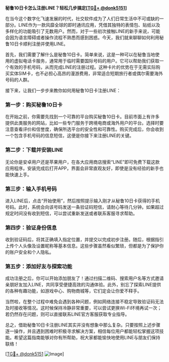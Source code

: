 **秘鲁10日卡怎么注册LINE？轻松几步搞定[[TG💪+ @donk5151](https://t.me/s/donk5151)]**

在当今这个数字化飞速发展的时代，社交软件成为了人们日常生活中不可或缺的一部分。LINE作为一款风靡全球的即时通讯应用，凭借其独特的表情包、贴纸以及多样化的功能吸引了无数用户。然而，对于一些初次接触LINE的新手来说，可能会因为语言障碍或者操作流程不熟悉而感到困惑。今天，我们就来聊聊如何利用秘鲁10日卡顺利注册并使用LINE。

首先，我们需要了解什么是秘鲁10日卡。简单来说，这是一种可以在秘鲁当地使用的虚拟电话卡服务，通常用于临时需要国际号码的用户。它可以帮助我们获取一个有效的手机号码，从而完成LINE的注册过程。这种卡片的优势在于无需实际购买实体SIM卡，也不必担心高昂的漫游费用，非常适合短期旅行者或偶尔需要海外号码的人群。

接下来，让我们一步步来教你如何用秘鲁10日卡注册LINE：

### 第一步：购买秘鲁10日卡

在开始之前，你需要先找到一个可靠的平台购买秘鲁10日卡。目前市面上有许多提供此类服务的网站，比如一些专门服务于跨境电商或海外用户的平台。选择时要注意查看评价和信誉度，确保所选平台的安全性和可靠性。购买完成后，你会收到一个包含手机号码的信息短信，这便是你接下来注册LINE的关键。

### 第二步：下载并安装LINE

无论你是安卓用户还是苹果用户，在各大应用商店搜索“LINE”即可免费下载这款应用程序。安装完成后打开APP，界面会非常直观友好，即使是没有经验的新手也能快速上手。

### 第三步：输入手机号码

进入LINE后，点击“开始使用”，然后按照提示输入刚才从秘鲁10日卡获得的手机号码。此时，系统会向该号码发送一条验证码短信，请耐心等待几分钟。如果超过规定时间没有收到短信，可以尝试重新发送或者联系客服寻求帮助。

### 第四步：验证身份信息

收到验证码后，将其正确填入指定位置，并提交以完成初步注册。随后，根据指引上传个人头像及设置昵称等基本信息。这些步骤虽然看似繁琐，但都是为了保护你的账户安全和个人隐私。

### 第五步：添加好友与探索功能

成功注册之后，你可以开始添加朋友了！通过扫描二维码、搜索用户名等方式邀请亲朋好友加入LINE，共同享受便捷高效的沟通体验。此外，别忘了探索LINE提供的各种有趣功能，如游戏中心、购物商城等，它们定会让你爱不释手。

当然啦，在整个过程中难免会遇到各种问题，例如网络连接不稳定导致验证码无法及时接收等情况。这时候保持冷静非常重要，可以尝试更换Wi-Fi环境再试一次；若仍然存在问题，则可以直接联系LINE官方客服获取专业指导。

总之，借助秘鲁10日卡注册LINE其实并没有想象中那么复杂。只要按照上述步骤逐一操作，并且遇到困难时积极寻求解决方案，相信每位用户都能轻松掌握这项技能。希望这篇指南能够对你有所帮助，祝大家都能愉快地使用LINE与朋友们保持联络！

[[TG💪+ @donk5151](https://t.me/s/donk5151) ![Image](https://i.postimg.cc/rwNCRYN7/Snipaste-2025-04-30-17-27-05.png)]